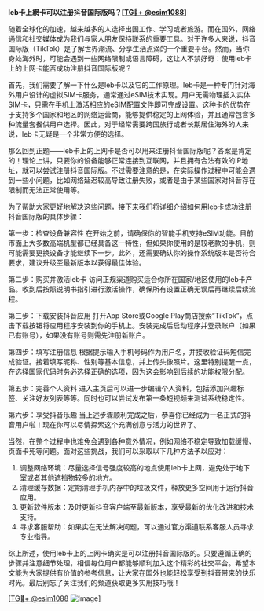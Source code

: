 **leb卡上網卡可以注册抖音国际版吗？[[TG💪+ @esim1088](https://t.me/s/esim1088)]**

随着全球化的加速，越来越多的人选择出国工作、学习或者旅游。而在国外，网络通信和社交媒体成为我们与家人朋友保持联系的重要工具。对于许多人来说，抖音国际版（TikTok）是了解世界潮流、分享生活点滴的一个重要平台。然而，当你身处海外时，可能会遇到一些网络限制或语言障碍，这让人不禁好奇：使用leb卡上的上网卡能否成功注册抖音国际版呢？

首先，我们需要了解一下什么是leb卡以及它的工作原理。leb卡是一种专门针对海外用户设计的虚拟SIM卡服务，通常通过eSIM技术实现。用户无需物理插入实体SIM卡，只需在手机上激活相应的eSIM配置文件即可完成设置。这种卡的优势在于支持多个国家和地区的网络运营商，能够提供稳定的上网体验，并且通常包含多种流量套餐供用户选择。因此，对于经常需要跨国旅行或者长期居住海外的人来说，leb卡无疑是一个非常方便的选择。

那么回到正题——leb卡上的上网卡是否可以用来注册抖音国际版呢？答案是肯定的！理论上讲，只要你的设备能够正常连接到互联网，并且拥有合法有效的IP地址，就可以尝试注册抖音国际版。不过需要注意的是，在实际操作过程中可能会遇到一些小问题，比如网络延迟较高导致注册失败，或者是由于某些国家对抖音存在限制而无法正常使用等。

为了帮助大家更好地解决这些问题，接下来我们将详细介绍如何用leb卡成功注册抖音国际版的具体步骤：

第一步：检查设备兼容性
在开始之前，请确保你的智能手机支持eSIM功能。目前市面上大多数高端机型都已经具备这一特性，但如果你使用的是较老款的手机，则可能需要更换设备才能继续下一步。此外，还需要确认你的操作系统版本是否符合要求，建议升级至最新版本以获得最佳体验。

第二步：购买并激活leb卡
访问正规渠道购买适合你所在国家/地区使用的leb卡产品。收到后按照说明书指引进行激活操作，确保所有设置正确无误后再继续后续流程。

第三步：下载安装抖音应用
打开App Store或Google Play商店搜索“TikTok”，点击下载按钮将应用程序安装到你的手机上。安装完成后启动程序并登录账户（如果已有账号），如果没有账号则需先注册新账户。

第四步：填写注册信息
根据提示输入手机号码作为用户名，并接收验证码短信完成验证。接着填写昵称、性别等基本信息，并上传头像照片。这里特别提醒一点，在选择国家代码时务必选择正确的选项，因为这会影响到后续的功能权限分配。

第五步：完善个人资料
进入主页后可以进一步编辑个人资料，包括添加兴趣标签、关注好友列表等等。同时也可以尝试发布第一条短视频来测试系统稳定性。

第六步：享受抖音乐趣
当上述步骤顺利完成之后，恭喜你已经成为一名正式的抖音用户啦！现在你可以尽情探索这个充满创意与活力的世界了。

当然，在整个过程中也难免会遇到各种意外情况，例如网络不稳定导致加载缓慢、页面卡死等问题。面对这些挑战，我们可以采取以下几种方法予以应对：

1. 调整网络环境：尽量选择信号强度较高的地点使用leb卡上网，避免处于地下室或者其他遮挡物较多的地方。
2. 清理缓存数据：定期清理手机内存中的垃圾文件，释放更多空间用于运行抖音应用。
3. 更新软件版本：及时更新抖音客户端至最新版本，享受最新的优化改进和技术支持。
4. 寻求客服帮助：如果实在无法解决问题，可以通过官方渠道联系客服人员寻求专业指导。

综上所述，使用leb卡上的上网卡确实是可以注册抖音国际版的。只要遵循正确的步骤并注意细节处理，相信每位用户都能够顺利加入这个精彩的社交平台。希望本文能为大家提供有价值的参考信息，让大家在国外也能轻松享受到抖音带来的快乐时光。最后别忘了关注我们的频道获取更多实用技巧哦！

[[TG💪+ @esim1088](https://t.me/s/esim1088) ![Image](https://i.postimg.cc/4NQfJmqS/Snipaste-2025-05-13-00-14-12.png)]